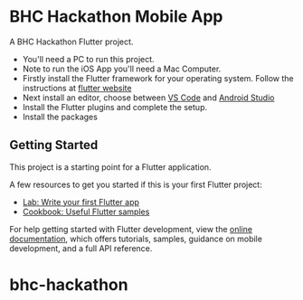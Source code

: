 # BHC Hackathon Mobile App

A BHC Hackathon Flutter project.


- You'll need a PC to run this project.
- Note to run the iOS App you'll need a Mac Computer.
- Firstly install the Flutter framework for your operating system. Follow the instructions at [flutter website](https://docs.flutter.dev/get-started/install)
- Next install an editor, choose between [VS Code](https://code.visualstudio.com) and [Android Studio](https://developer.android.com/)
- Install the Flutter plugins and complete the setup.
- Install the packages

## Getting Started

This project is a starting point for a Flutter application.

A few resources to get you started if this is your first Flutter project:

- [Lab: Write your first Flutter app](https://docs.flutter.dev/get-started/codelab)
- [Cookbook: Useful Flutter samples](https://docs.flutter.dev/cookbook)


For help getting started with Flutter development, view the
[online documentation](https://docs.flutter.dev/), which offers tutorials,
samples, guidance on mobile development, and a full API reference.
# bhc-hackathon
